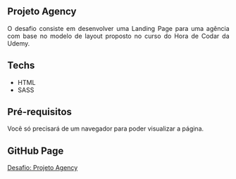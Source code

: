 ## Projeto Agency

<p align="justify">
  O desafio consiste em desenvolver uma Landing Page para uma agência com base no modelo de layout proposto no curso do Hora de Codar da Udemy.
</p>

## Techs
* HTML
* SASS

## Pré-requisitos

Você só precisará de um navegador para poder visualizar a página.

## GitHub Page

[Desafio: Projeto Agency](https://tamirescalixto.github.io/CursoUdemy_ProjetoAgency_SASS/)
